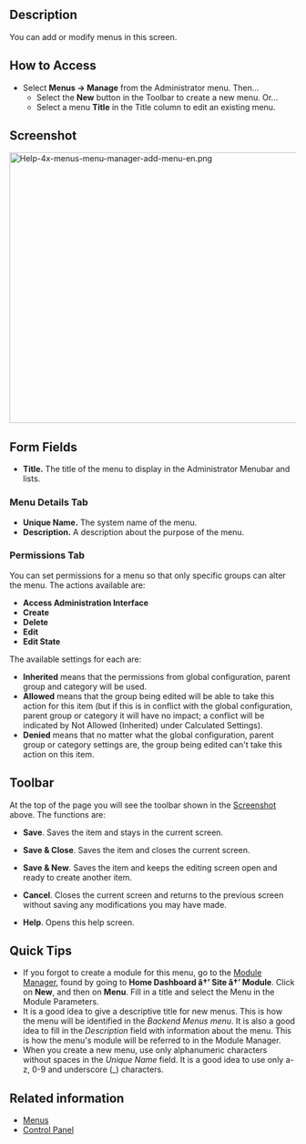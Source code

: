 <!-- Filename: Help4.x:Menus:_Edit / Display title: Menus: Edit -->

## Description

You can add or modify menus in this screen.

## How to Access

- Select **Menus **→** Manage** from the Administrator menu. Then...
  - Select the **New** button in the Toolbar to create a new menu. Or...
  - Select a menu **Title** in the Title column to edit an existing
    menu.

## Screenshot

<img
src="https://docs.joomla.org/images/f/f4/Help-4x-menus-menu-manager-add-menu-en.png"
decoding="async" data-file-width="800" data-file-height="475"
width="800" height="475"
alt="Help-4x-menus-menu-manager-add-menu-en.png" />

## Form Fields

- **Title.** The title of the menu to display in the Administrator
  Menubar and lists.

### Menu Details Tab

- **Unique Name.** The system name of the menu.
- **Description.** A description about the purpose of the menu.

### Permissions Tab

You can set permissions for a menu so that only specific groups can
alter the menu. The actions available are:

- **Access Administration Interface**
- **Create**
- **Delete**
- **Edit**
- **Edit State**

The available settings for each are:

- **Inherited** means that the permissions from global configuration,
  parent group and category will be used.
- **Allowed** means that the group being edited will be able to take
  this action for this item (but if this is in conflict with the global
  configuration, parent group or category it will have no impact; a
  conflict will be indicated by Not Allowed (Inherited) under Calculated
  Settings).
- **Denied** means that no matter what the global configuration, parent
  group or category settings are, the group being edited can't take this
  action on this item.

## Toolbar

At the top of the page you will see the toolbar shown in the
[Screenshot](#Screenshot) above. The functions are:

- **Save**. Saves the item and stays in the current screen.

<!-- -->

- **Save & Close**. Saves the item and closes the current screen.

<!-- -->

- **Save & New**. Saves the item and keeps the editing screen open and
  ready to create another item.

<!-- -->

- **Cancel**. Closes the current screen and returns to the previous
  screen without saving any modifications you may have made.

<!-- -->

- **Help**. Opens this help screen.

## Quick Tips

- If you forgot to create a module for this menu, go to the [Module
  Manager](https://docs.joomla.org/Help4.x:Modules/en "Help4.x:Modules/en"),
  found by going to **Home Dashboard â†’ Site â†’ Module**. Click on
  **New**, and then on **Menu**. Fill in a title and select the Menu in
  the Module Parameters.
- It is a good idea to give a descriptive title for new menus. This is
  how the menu will be identified in the *Backend Menus menu*. It is
  also a good idea to fill in the *Description* field with information
  about the menu. This is how the menu's module will be referred to in
  the Module Manager.
- When you create a new menu, use only alphanumeric characters without
  spaces in the *Unique Name* field. It is a good idea to use only a-z,
  0-9 and underscore (\_) characters.

## Related information

- [Menus](https://docs.joomla.org/Help4.x:Menus/en "Special:MyLanguage/Help4.x:Menus/en")
- <a href="https://docs.joomla.org/Help4.x:Site_Control_Panel/en"
  class="new"
  title="Special:MyLanguage/Help4.x:Site Control Panel/en (page does not exist)">Control
  Panel</a>

